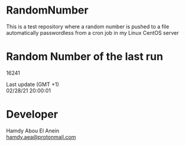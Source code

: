 # RandomNumber    
This is a test repository where a random number is pushed to a file automatically passwordless from a cron job in my Linux CentOS server    
# Random Number of the last run   
16241
      
Last update (GMT +1)    
02/28/21 20:00:01
# Developer    
Hamdy Abou El Anein   
hamdy.aea@protonmail.com
